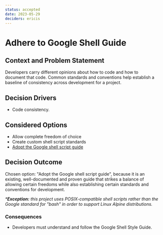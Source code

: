 ```yaml
---
status: accepted
date: 2023-05-29
deciders: ericis
---
```


# Adhere to Google Shell Guide

## Context and Problem Statement

Developers carry different opinions about how to code and how to document that code. Common standards and conventions help establish a baseline of consistency across development for a project.

## Decision Drivers

- Code consistency.

## Considered Options

- Allow complete freedom of choice
- Create custom shell script standards
- [Adopt the Google shell script guide](https://google.github.io/styleguide/shellguide.html)

## Decision Outcome

Chosen option: "Adopt the Google shell script guide", because it is an existing, well-documented and proven guide that strikes a balance of allowing certain freedoms while also establishing certain standards and conventions for development.

_\***Exception:** this project uses POSIX-compatible shell scripts rather than the Google standard for "bash" in order to support Linux Alpine distributions._

### Consequences

- Developers must understand and follow the Google Shell Style Guide.
